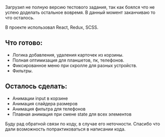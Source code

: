 Загрузил не полную версию тестового задания, так как боялся что не успею доделать остальное вовремя. В данный момент заканчиваю то что осталось.

В проекте использовал React, Redux, SCSS.

## Что готово:
- Логика добавления, удаления карточек из корзины.
- Полная оптимизация для планшетов, пк, телефонов.
- Фиксированное меню при скролле для разных устройств.
- Фильтры.
## Осталось сделать:
- Анимации input в корзине
- Анимация слайдера размеров
- Анимация фильтра для телефонов
- Плавная анимация при смене state для всех элементов


Буду рад обратной связи по коду, в случае его неточности. 
Спасибо что дали возможность попрактиковаться в написании кода.
